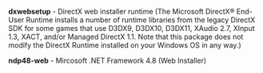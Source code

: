 **dxwebsetup** - DirectX web installer runtime (The Microsoft DirectX® End-User Runtime installs a number of runtime libraries from the legacy DirectX SDK for some games that use D3DX9, D3DX10, D3DX11, XAudio 2.7, XInput 1.3, XACT, and/or Managed DirectX 1.1. Note that this package does not modify the DirectX Runtime installed on your Windows OS in any way.)

**ndp48-web** - Mircosoft .NET Framework 4.8 (Web Installer)

